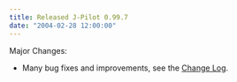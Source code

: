 ```yaml
---
title: Released J-Pilot 0.99.7
date: "2004-02-28 12:00:00"
---
```


Major Changes:
* Many bug fixes and improvements, see the [Change Log](*<?=$rbase?>*/doc/changelog).

